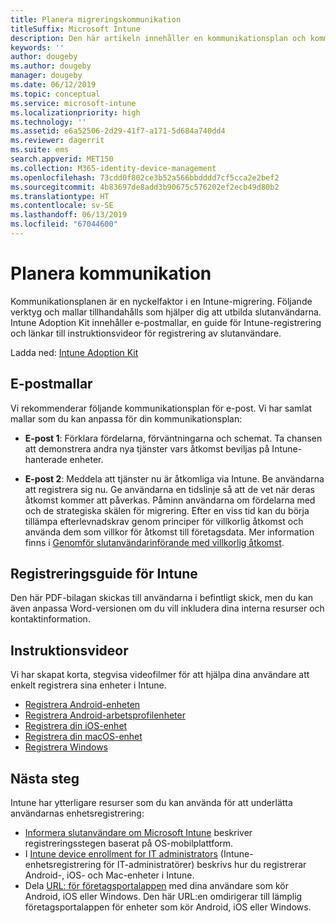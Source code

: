 ```yaml
---
title: Planera migreringskommunikation
titleSuffix: Microsoft Intune
description: Den här artikeln innehåller en kommunikationsplan och kommunikationsstrategi för migreringen när du migrerar till Microsoft Intune.
keywords: ''
author: dougeby
ms.author: dougeby
manager: dougeby
ms.date: 06/12/2019
ms.topic: conceptual
ms.service: microsoft-intune
ms.localizationpriority: high
ms.technology: ''
ms.assetid: e6a52506-2d29-41f7-a171-5d684a740dd4
ms.reviewer: dagerrit
ms.suite: ems
search.appverid: MET150
ms.collection: M365-identity-device-management
ms.openlocfilehash: 73cdd0f802ce3b52a566bbdddd7cf5cca2e2bef2
ms.sourcegitcommit: 4b83697de8add3b90675c576202ef2ecb49d80b2
ms.translationtype: HT
ms.contentlocale: sv-SE
ms.lasthandoff: 06/13/2019
ms.locfileid: "67044600"
---
```

# <a name="plan-communications"></a>Planera kommunikation 
Kommunikationsplanen är en nyckelfaktor i en Intune-migrering. Följande verktyg och mallar tillhandahålls som hjälper dig att utbilda slutanvändarna. Intune Adoption Kit innehåller e-postmallar, en guide för Intune-registrering och länkar till instruktionsvideor för registrering av slutanvändare.  

Ladda ned:  [Intune Adoption Kit](http://aka.ms/IntuneAdoptionKit)

## <a name="email-templates"></a>E-postmallar 
Vi rekommenderar följande kommunikationsplan för e-post. Vi har samlat mallar som du kan anpassa för din kommunikationsplan:
- **E-post 1**: Förklara fördelarna, förväntningarna och schemat. Ta chansen att demonstrera andra nya tjänster vars åtkomst beviljas på Intune-hanterade enheter. 

- **E-post 2**: Meddela att tjänster nu är åtkomliga via Intune. Be användarna att registrera sig nu.  Ge användarna en tidslinje så att de vet när deras åtkomst kommer att påverkas. Påminn användarna om fördelarna med och de strategiska skälen för migrering.
Efter en viss tid kan du börja tillämpa efterlevnadskrav genom principer för villkorlig åtkomst och använda dem som villkor för åtkomst till företagsdata. Mer information finns i [Genomför slutanvändarinförande med villkorlig åtkomst](migration-guide-drive-adoption.md).

## <a name="intune-enrollment-guide"></a>Registreringsguide för Intune 
Den här PDF-bilagan skickas till användarna i befintligt skick, men du kan även anpassa Word-versionen om du vill inkludera dina interna resurser och kontaktinformation.

## <a name="instructional-videos"></a>Instruktionsvideor
Vi har skapat korta, stegvisa videofilmer för att hjälpa dina användare att enkelt registrera sina enheter i Intune.
- [Registrera Android-enheten](https://www.youtube.com/watch?v=k0Q_sGLSx6o&t=1s)
- [Registrera Android-arbetsprofilenheter](https://www.youtube.com/watch?v=9Dl8HsGk4tI&t=3s)
- [Registrera din iOS-enhet](https://www.youtube.com/watch?v=mJyv6YcHi7c)
- [Registrera din macOS-enhet](https://www.youtube.com/watch?v=Pa2pfhwq_yk)
- [Registrera Windows](https://www.youtube.com/watch?v=TKQxEckBHiE)

## <a name="next-steps"></a>Nästa steg
Intune har ytterligare resurser som du kan använda för att underlätta användarnas enhetsregistrering:
- [Informera slutanvändare om Microsoft Intune](https://docs.microsoft.com/intune/end-user-educate) beskriver registreringsstegen baserat på OS-mobilplattform. 
- I [Intune device enrollment for IT administrators](https://docs.microsoft.com/intune/device-enrollment) (Intune-enhetsregistrering för IT-administratörer) beskrivs hur du registrerar Android-, iOS- och Mac-enheter i Intune.
- Dela [URL: för företagsportalappen](http://go.microsoft.com/fwlink/?LinkID=396941) med dina användare som kör Android, iOS eller Windows. Den här URL:en omdirigerar till lämplig företagsportalappen för enheter som kör Android, iOS eller Windows.
